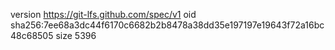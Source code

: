 version https://git-lfs.github.com/spec/v1
oid sha256:7ee68a3dc44f6170c6682b2b8478a38dd35e197197e19643f72a16bc48c68505
size 5396
